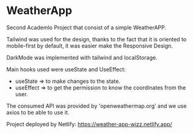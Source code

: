 # WeatherApp

Second Academlo Project that consist of a simple WeatherAPP.

Tailwind was used for the design, thanks to the fact that it is oriented to mobile-first by default, it was easier make the Responsive Design.

DarkMode was implemented with tailwind and localStorage.

Main hooks used were useState and UseEffect:
  * useState => to make changes to the state.
  * useEffect => to get the permission to know the coordinates from the user.
 
The consumed API was provided by 'openweathermap.org' and we use axios to be able to use it.


Project deployed by Netlify: https://weather-app-wizz.netlify.app/
